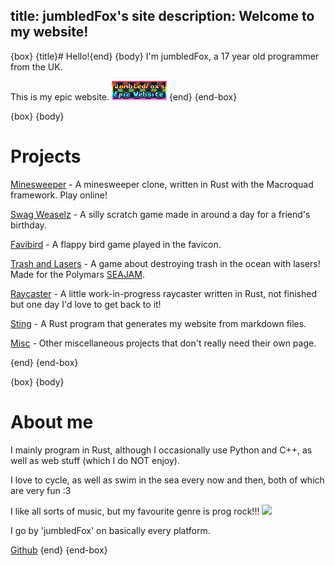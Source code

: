 title: jumbledFox's site
description: Welcome to my website!
---
{box}
{title}# Hello!{end}
{body}
I'm jumbledFox, a 17 year old programmer from the UK.

This is my epic website.
<a href="https://jumbledfox.github.io"><img src="button.gif" style="width: auto; image-rendering: crisp-edges;"></a>
{end}
{end-box}

{box}
{body}
# Projects
<!-- maybe put cute icons next to these? -->
[Minesweeper](/minesweeper) - A minesweeper clone, written in Rust with the Macroquad framework. Play online!
<!--[Terminal](terminal)-->

[Swag Weaselz](/swag-weaselz) - A silly scratch game made in around a day for a friend's birthday.

[Favibird](/favibird) - A flappy bird game played in the favicon.

[Trash and Lasers](/trash-and-lasers) - A game about destroying trash in the ocean with lasers! Made for the Polymars [SEAJAM](https://itch.io/jam/seajam).

[Raycaster](/raycaster) - A little work-in-progress raycaster written in Rust, not finished but one day I'd love to get back to it!

[Sting](/sting) - A Rust program that generates my website from markdown files.

[Misc](/misc) - Other miscellaneous projects that don't really need their own page.

{end}
{end-box}

{box}
{body}
# About me

I mainly program in Rust, although I occasionally use Python and C++, as well as web stuff (which I do NOT enjoy).

I love to cycle, as well as swim in the sea every now and then, both of which are very fun :3

I like all sorts of music, but my favourite genre is prog rock!!!
<a href="https://github.com/kittinan/spotify-github-profile"><img src="https://spotify-github-profile.vercel.app/api/view?uid=zcgnpai3parsngbo51dc6k1c2&cover_image=true&theme=novatorem&show_offline=false&background_color=121212&interchange=false&bar_color=53b14f&bar_color_cover=false" style="width: auto;"></a>

I go by 'jumbledFox' on basically every platform.

[Github](https://github.com/jumbledfox)
{end}
{end-box}

